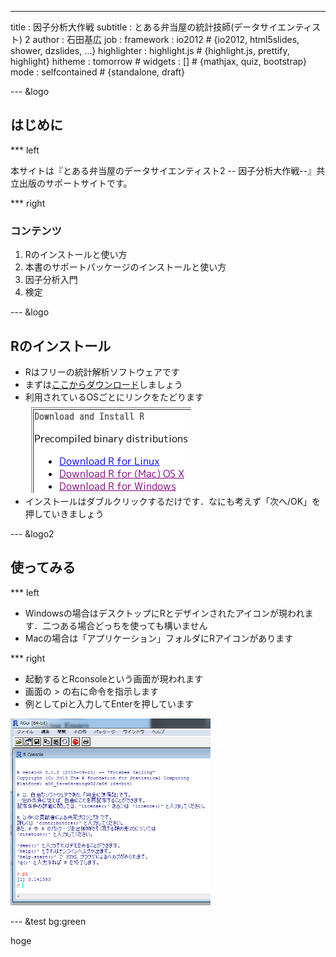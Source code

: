 --- 
title       : 因子分析大作戦
subtitle    : とある弁当屋の統計技師(データサイエンティスト) 2
author      : 石田基広
job         : 
framework   : io2012        # {io2012, html5slides, shower, dzslides, ...}
highlighter : highlight.js  # {highlight.js, prettify, highlight}
hitheme     : tomorrow      # 
widgets     : []            # {mathjax, quiz, bootstrap}
mode        : selfcontained # {standalone, draft}

--- &logo

## はじめに

*** left 

本サイトは『とある弁当屋のデータサイエンティスト2 -- 因子分析大作戦--』共立出版のサポートサイトです。


*** right

### コンテンツ

1. Rのインストールと使い方
2. 本書のサポートパッケージのインストールと使い方
3. 因子分析入門
4. 検定



--- &logo

## Rのインストール

- Rはフリーの統計解析ソフトウェアです
- まずは[ここからダウンロード](http://cran.ism.ac.jp/)しましょう
- 利用されているOSごとにリンクをたどります
![ダウンロード](img/download.png)
- インストールはダブルクリックするだけです．なにも考えず「次へ/OK」を押していきましょう


--- &logo2

## 使ってみる

*** left

- Windowsの場合はデスクトップにRとデザインされたアイコンが現われます．二つある場合どっちを使っても構いません
- Macの場合は「アプリケーション」フォルダにRアイコンがあります

*** right

- 起動するとRconsoleという画面が現われます
- 画面の > の右に命令を指示します
- 例としてpiと入力してEnterを押しています

<img src="img/pi.png" alt="Pi" style="width: 320px;"/>



--- &test bg:green 

hoge

<style>
.title-slide {
     background-image: url(assets/img/misaki.png);
     background-repeat: no-repeat ;
     background-position: right center;
   }
</style>

<!-- http://masaboo.cside.com/new_css1/cs_03.htm -->
<!-- (+ 1 2) -->

<!-- (shell-command "") -->
